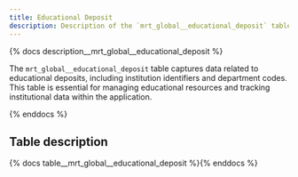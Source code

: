 ```yaml
---
title: Educational Deposit
description: Description of the `mrt_global__educational_deposit` table.
---
```


{% docs description__mrt_global__educational_deposit %}

The `mrt_global__educational_deposit` table captures data related to educational deposits, including institution identifiers and department codes. This table is essential for managing educational resources and tracking institutional data within the application.

{% enddocs %}

## Table description

{% docs table__mrt_global__educational_deposit %}{% enddocs %}
